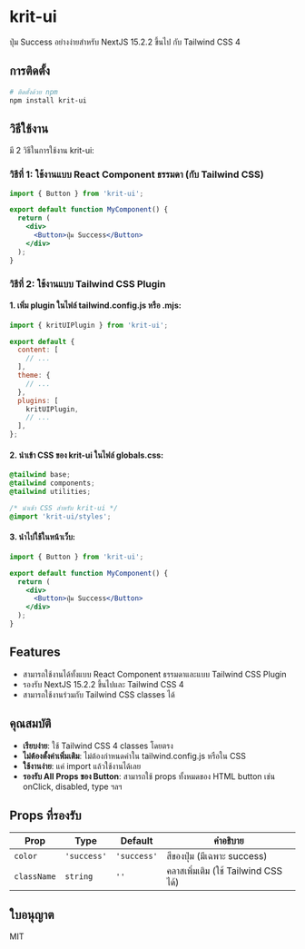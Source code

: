 # krit-ui

ปุ่ม Success อย่างง่ายสำหรับ NextJS 15.2.2 ขึ้นไป กับ Tailwind CSS 4

## การติดตั้ง

```bash
# ติดตั้งด้วย npm
npm install krit-ui
```

## วิธีใช้งาน

มี 2 วิธีในการใช้งาน krit-ui:

### วิธีที่ 1: ใช้งานแบบ React Component ธรรมดา (กับ Tailwind CSS)

```jsx
import { Button } from 'krit-ui';

export default function MyComponent() {
  return (
    <div>
      <Button>ปุ่ม Success</Button>
    </div>
  );
}
```

### วิธีที่ 2: ใช้งานแบบ Tailwind CSS Plugin

#### 1. เพิ่ม plugin ในไฟล์ tailwind.config.js หรือ .mjs:

```js
import { kritUIPlugin } from 'krit-ui';

export default {
  content: [
    // ...
  ],
  theme: {
    // ...
  },
  plugins: [
    kritUIPlugin,
    // ...
  ],
};
```

#### 2. นำเข้า CSS ของ krit-ui ในไฟล์ globals.css:

```css
@tailwind base;
@tailwind components;
@tailwind utilities;

/* นำเข้า CSS สำหรับ krit-ui */
@import 'krit-ui/styles';
```

#### 3. นำไปใช้ในหน้าเว็บ:

```jsx
import { Button } from 'krit-ui';

export default function MyComponent() {
  return (
    <div>
      <Button>ปุ่ม Success</Button>
    </div>
  );
}
```

## Features

- สามารถใช้งานได้ทั้งแบบ React Component ธรรมดาและแบบ Tailwind CSS Plugin
- รองรับ NextJS 15.2.2 ขึ้นไปและ Tailwind CSS 4
- สามารถใช้งานร่วมกับ Tailwind CSS classes ได้

## คุณสมบัติ

- **เรียบง่าย**: ใช้ Tailwind CSS 4 classes โดยตรง
- **ไม่ต้องตั้งค่าเพิ่มเติม**: ไม่ต้องกำหนดค่าใน tailwind.config.js หรือใน CSS
- **ใช้งานง่าย**: แค่ import แล้วใช้งานได้เลย
- **รองรับ All Props ของ Button**: สามารถใช้ props ทั้งหมดของ HTML button เช่น onClick, disabled, type ฯลฯ

## Props ที่รองรับ

| Prop | Type | Default | คำอธิบาย |
|------|------|---------|----------|
| `color` | `'success'` | `'success'` | สีของปุ่ม (มีเฉพาะ success) |
| `className` | `string` | `''` | คลาสเพิ่มเติม (ใช้ Tailwind CSS ได้) |

## ใบอนุญาต

MIT
